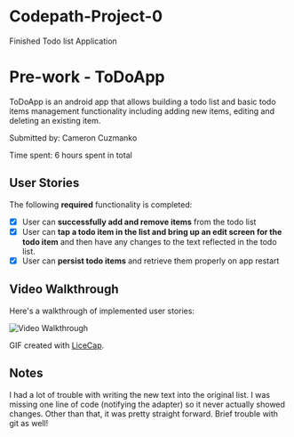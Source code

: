 # Codepath-Project-0
Finished Todo list Application
# Pre-work - ToDoApp

ToDoApp is an android app that allows building a todo list and basic todo items management functionality including adding new items, editing and deleting an existing item.

Submitted by: Cameron Cuzmanko

Time spent: 6 hours spent in total

## User Stories

The following **required** functionality is completed:

* [X] User can **successfully add and remove items** from the todo list
* [X] User can **tap a todo item in the list and bring up an edit screen for the todo item** and then have any changes to the text reflected in the todo list.
* [X] User can **persist todo items** and retrieve them properly on app restart

## Video Walkthrough 

Here's a walkthrough of implemented user stories:

<img src='http://i.imgur.com/CnWIeH5.gif' title='Video Walkthrough' width='' alt='Video Walkthrough' />

GIF created with [LiceCap](http://www.cockos.com/licecap/).

## Notes

I had a lot of trouble with writing the new text into the original list. I was missing one line of code (notifying the adapter) so it never actually showed changes. Other than that, it was pretty straight forward. Brief trouble with git as well!
